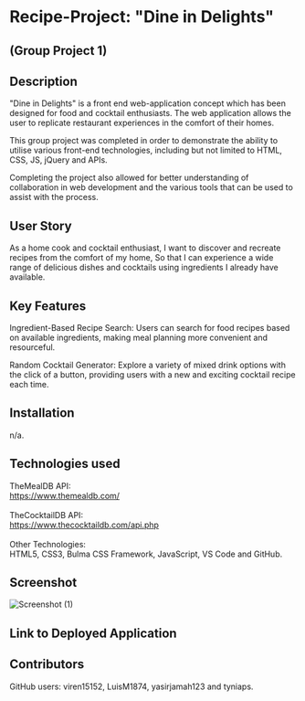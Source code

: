 # Recipe-Project: "Dine in Delights" 
## (Group Project 1)

## Description
"Dine in Delights" is a front end web-application concept which has been designed for food and cocktail enthusiasts. The web application allows the user to replicate restaurant experiences in the comfort of their homes.

This group project was completed in order to demonstrate the ability to utilise various front-end technologies, including but not limited to HTML, CSS, JS, jQuery and APIs.

Completing the project also allowed for better understanding of collaboration in web development and the various tools that can be used to assist with the process.

## User Story
As a home cook and cocktail enthusiast,
I want to discover and recreate recipes from the comfort of my home,
So that I can experience a wide range of delicious dishes and cocktails using ingredients I already have available.

## Key Features
Ingredient-Based Recipe Search: Users can search for food recipes based on available ingredients, making meal planning more convenient and resourceful.

Random Cocktail Generator: Explore a variety of mixed drink options with the click of a button, providing users with a new and exciting cocktail recipe each time.

## Installation
n/a.

## Technologies used

TheMealDB API:<br />
https://www.themealdb.com/<br />
<br />
TheCocktailDB API:<br />
https://www.thecocktaildb.com/api.php<br />
<br />
Other Technologies:<br />
HTML5, CSS3, Bulma CSS Framework, JavaScript, VS Code and GitHub.


## Screenshot

![Screenshot (1)](https://github.com/tyniaps/Recipe-Project/assets/145250486/b121591b-7997-462e-80f1-f9edb2c1578f)

## Link to Deployed Application


## Contributors
GitHub users: viren15152, LuisM1874, yasirjamah123 and tyniaps.





